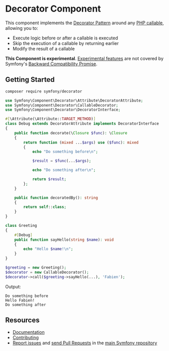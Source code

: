 Decorator Component
===================

This component implements the [Decorator Pattern](https://en.wikipedia.org/wiki/Decorator_pattern) around
any [PHP callable](https://www.php.net/manual/en/language.types.callable.php), allowing you to:
* Execute logic before or after a callable is executed
* Skip the execution of a callable by returning earlier
* Modify the result of a callable

**This Component is experimental**.
[Experimental features](https://symfony.com/doc/current/contributing/code/experimental.html)
are not covered by Symfony's
[Backward Compatibility Promise](https://symfony.com/doc/current/contributing/code/bc.html).

Getting Started
---------------

```bash
composer require symfony/decorator
```

```php
use Symfony\Component\Decorator\Attribute\DecoratorAttribute;
use Symfony\Component\Decorator\CallableDecorator;
use Symfony\Component\Decorator\DecoratorInterface;

#[\Attribute(\Attribute::TARGET_METHOD)]
class Debug extends DecoratorAttribute implements DecoratorInterface
{
    public function decorate(\Closure $func): \Closure
    {
        return function (mixed ...$args) use ($func): mixed
        {
            echo "Do something before\n";

            $result = $func(...$args);

            echo "Do something after\n";

            return $result;
        };
    }

    public function decoratedBy(): string
    {
        return self::class;
    }
}

class Greeting
{
    #[Debug]
    public function sayHello(string $name): void
    {
        echo "Hello $name!\n";
    }
}

$greeting = new Greeting();
$decorator = new CallableDecorator();
$decorator->call($greeting->sayHello(...), 'Fabien');
```
Output:
```
Do something before
Hello Fabien!
Do something after
```

Resources
---------

 * [Documentation](https://symfony.com/doc/current/components/decorator.html)
 * [Contributing](https://symfony.com/doc/current/contributing/index.html)
 * [Report issues](https://github.com/symfony/symfony/issues) and
   [send Pull Requests](https://github.com/symfony/symfony/pulls)
   in the [main Symfony repository](https://github.com/symfony/symfony)
